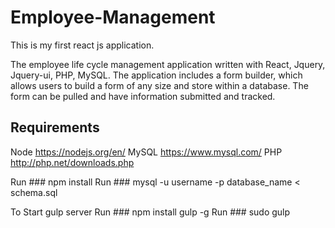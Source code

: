 # Employee-Management

This is my first react js application. 

The employee life cycle management application written with React, Jquery, Jquery-ui, PHP, MySQL.
The application includes a form builder, which allows users to build a form of any size and store within a database.
The form can be pulled and have information submitted and tracked.


## Requirements

Node https://nodejs.org/en/
MySQL https://www.mysql.com/
PHP http://php.net/downloads.php

Run ### npm install
Run ### mysql -u username -p database_name < schema.sql

To Start gulp server
Run ### npm install gulp -g
Run ### sudo gulp


